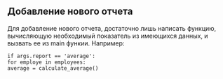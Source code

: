 ## Добавление нового отчета

Для добавление нового отчета, достаточно лишь написать функцию, вычисляющую необходимый показатель из имеющихся данных, и вызвать ее из main функии. Например:

`if args.report == 'average':`<br>
    `for employe in employees:`<br>
        `average = calculate_average()`<br>
